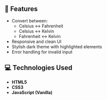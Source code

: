 
## 🔧 Features

- Convert between:
  - Celsius ↔ Fahrenheit
  - Celsius ↔ Kelvin
  - Fahrenheit ↔ Kelvin
- Responsive and clean UI
- Stylish dark theme with highlighted elements
- Error handling for invalid input

## 💻 Technologies Used

- **HTML5**
- **CSS3**
- **JavaScript (Vanilla)**


